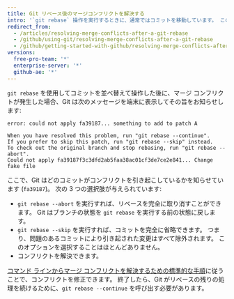 ```yaml
---
title: Git リベース後のマージコンフリクトを解決する
intro: '`git rebase` 操作を実行するときに、通常ではコミットを移動しています。 このため、マージコンフリクトが発生する状況に陥る可能性があります。 つまり、同じファイルで 2 つのコミットにより同じ行が変更されたため、Git はどちらの変更を適用するのかわからないということです。'
redirect_from:
  - /articles/resolving-merge-conflicts-after-a-git-rebase
  - /github/using-git/resolving-merge-conflicts-after-a-git-rebase
  - /github/getting-started-with-github/resolving-merge-conflicts-after-a-git-rebase
versions:
  free-pro-team: '*'
  enterprise-server: '*'
  github-ae: '*'
---
```

`git rebase` を使用してコミットを並べ替えて操作した後に、マージ コンフリクトが発生した場合、Git は次のメッセージを端末に表示してその旨をお知らせします:

```shell
error: could not apply fa39187... something to add to patch A

When you have resolved this problem, run "git rebase --continue".
If you prefer to skip this patch, run "git rebase --skip" instead.
To check out the original branch and stop rebasing, run "git rebase --abort".
Could not apply fa39187f3c3dfd2ab5faa38ac01cf3de7ce2e841... Change fake file
```

ここで、Git はどのコミットがコンフリクトを引き起こしているかを知らせています (`fa39187`)。 次の 3 つの選択肢が与えられています:

* `git rebase --abort` を実行すれば、リベースを完全に取り消すことができます。 Git はブランチの状態を `git rebase` を実行する前の状態に戻します。
* `git rebase --skip` を実行すれば、コミットを完全に省略できます。 つまり、問題のあるコミットにより引き起された変更はすべて除外されます。 このオプションを選択することはほとんどありません。
* コンフリクトを解決できます。

[コマンド ラインからマージ コンフリクトを解決するための標準的な手順](/articles/resolving-a-merge-conflict-using-the-command-line)に従うことで、コンフリクトを修正できます。 終了したら、Git がリベースの残りの処理を続けるために、`git rebase --continue` を呼び出す必要があります。
